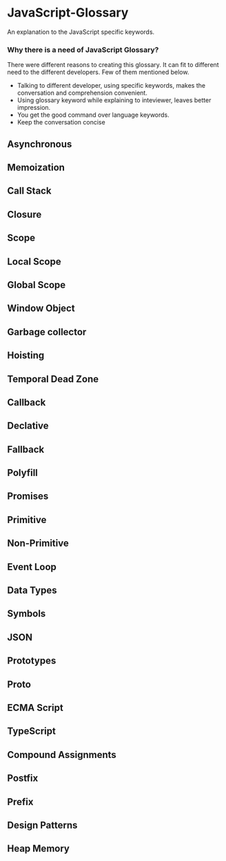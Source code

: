 # JavaScript-Glossary
An explanation to the JavaScript specific keywords. 


### Why there is a need of JavaScript Glossary? 
There were different reasons to creating this glossary. It can fit to different need to the different developers. Few of them mentioned below. 
- Talking to different developer, using specific keywords, makes the conversation and comprehension convenient. 
- Using glossary keyword while explaining to inteviewer, leaves better impression. 
- You get the good command over language keywords. 
- Keep the conversation concise 




## Asynchronous

## Memoization 

## Call Stack

## Closure

## Scope

## Local Scope

## Global Scope

## Window Object

## Garbage collector

## Hoisting

## Temporal Dead Zone

## Callback 

## Declative 

## Fallback

## Polyfill 

## Promises

## Primitive 

## Non-Primitive

## Event Loop 

## Data Types

## Symbols 

## JSON

## Prototypes

## Proto

## ECMA Script 

## TypeScript 

## Compound Assignments 

## Postfix 

## Prefix 

## Design Patterns

## Heap Memory




